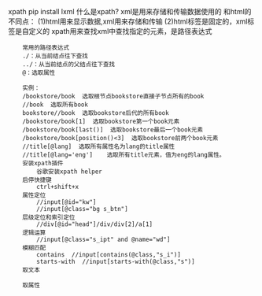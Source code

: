 xpath
    pip install lxml
    什么是xpath?
        xml是用来存储和传输数据使用的
        和html的不同点：
        (1)html用来显示数据,xml用来存储和传输
        (2)html标签是固定的，xml标签是自定义的
        xpath用来查找xml中查找指定的元素，是路径表达式

        常用的路径表达式
        ./：从当前结点往下查找
        ../：从当前结点的父结点往下查找
        @：选取属性

        实例：
        /bookstore/book  选取根节点bookstore直接子节点所有的book
        //book  选取所有book
        bookstore//book  选取bookstore后代的所有book
        /bookstore/book[1]  选取bookstore第一个book元素
        /bookstore/book[last()]  选取bookstore最后一个book元素
        /bookstore/book[position()<3]  选取bookstore前两个book元素
        //title[@lang]  选取所有属性名为lang的title属性
        //title[@lang='eng']   	选取所有title元素，值为eng的lang属性。
        安装xpath插件
            谷歌安装xpath helper
        启停快捷键
            ctrl+shift+x
        属性定位
            //input[@id="kw"]
            //input[@class="bg s_btn"]
        层级定位和索引定位
            //div[@id="head"]/div/div[2]/a[1]
        逻辑运算
            //input[@class="s_ipt" and @name="wd"]
        模糊匹配
            contains  //input[contains(@class,"s_i")]
            starts-with  //input[starts-with(@class,"s")]
        取文本

        取属性


